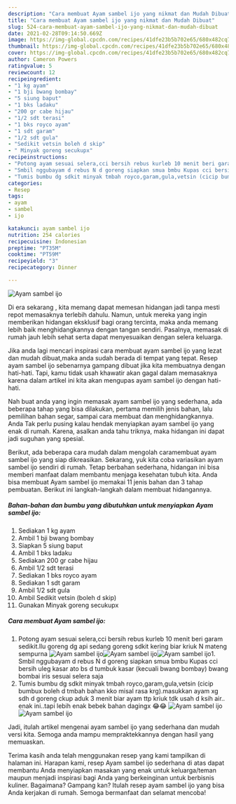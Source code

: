```yaml
---
description: "Cara membuat Ayam sambel ijo yang nikmat dan Mudah Dibuat"
title: "Cara membuat Ayam sambel ijo yang nikmat dan Mudah Dibuat"
slug: 524-cara-membuat-ayam-sambel-ijo-yang-nikmat-dan-mudah-dibuat
date: 2021-02-28T09:14:50.669Z
image: https://img-global.cpcdn.com/recipes/41dfe23b5b702e65/680x482cq70/ayam-sambel-ijo-foto-resep-utama.jpg
thumbnail: https://img-global.cpcdn.com/recipes/41dfe23b5b702e65/680x482cq70/ayam-sambel-ijo-foto-resep-utama.jpg
cover: https://img-global.cpcdn.com/recipes/41dfe23b5b702e65/680x482cq70/ayam-sambel-ijo-foto-resep-utama.jpg
author: Cameron Powers
ratingvalue: 5
reviewcount: 12
recipeingredient:
- "1 kg ayam"
- "1 bji bwang bombay"
- "5 siung baput"
- "1 bks ladaku"
- "200 gr cabe hijau"
- "1/2 sdt terasi"
- "1 bks royco ayam"
- "1 sdt garam"
- "1/2 sdt gula"
- "Sedikit vetsin boleh d skip"
- " Minyak goreng secukupx"
recipeinstructions:
- "Potong ayam sesuai selera,cci bersih rebus kurleb 10 menit beri garam sedikit.llu goreng dg api sedang goreng sdkit kering biar kriuk N mateng sempurna"
- "Smbil nggubayam d rebus N d goreng siapkan smua bmbu Kupas cci bersih uleg kasar ato bs d tumbuk kasar (kecuali bwang bombay) bwang bombai iris sesuai selera saja"
- "Tumis bumbu dg sdkit minyak tmbah royco,garam,gula,vetsin (cicip bumbux boleh d tmbah bahan kko misal rasa krg).masukkan ayam xg sdh d goreng ckup aduk 3 menit biar ayam ttp kriuk tdk usah d ksih air.. enak ini..tapi lebih enak bebek bahan dagingx 😂😂"
categories:
- Resep
tags:
- ayam
- sambel
- ijo

katakunci: ayam sambel ijo 
nutrition: 254 calories
recipecuisine: Indonesian
preptime: "PT35M"
cooktime: "PT59M"
recipeyield: "3"
recipecategory: Dinner

---
```



![Ayam sambel ijo](https://img-global.cpcdn.com/recipes/41dfe23b5b702e65/680x482cq70/ayam-sambel-ijo-foto-resep-utama.jpg)

Di era  sekarang , kita memang dapat memesan hidangan jadi tanpa mesti repot memasaknya terlebih dahulu. Namun, untuk mereka yang ingin memberikan hidangan eksklusif bagi orang tercinta, maka anda memang lebih baik menghidangkannya dengan tangan sendiri. Pasalnya, memasak di rumah jauh lebih sehat serta dapat menyesuaikan dengan selera keluarga.

Jika anda lagi mencari inspirasi cara membuat ayam sambel ijo yang lezat dan mudah dibuat,maka anda sudah berada di tempat yang tepat. Resep ayam sambel ijo  sebenarnya gampang dibuat jika kita membuatnya dengan hati-hati. Tapi, kamu tidak usah khawatir akan gagal dalam memasaknya 
karena dalam artikel ini kita akan mengupas ayam sambel ijo dengan hati-hati.  



Nah buat anda yang ingin memasak ayam sambel ijo yang sederhana, ada beberapa tahap yang bisa dilakukan, pertama memilih jenis bahan, lalu pemilihan bahan segar, sampai cara membuat dan menghidangkannya. Anda Tak perlu pusing kalau hendak menyiapkan ayam sambel ijo yang enak di rumah. Karena, asalkan anda  tahu triknya, maka hidangan ini dapat jadi suguhan yang spesial.

Berikut, ada beberapa cara mudah dalam mengolah caramembuat ayam sambel ijo yang siap dikreasikan. Sekarang, yuk kita coba variasikan ayam sambel ijo sendiri di rumah. Tetap berbahan sederhana, hidangan ini bisa memberi manfaat dalam membantu menjaga kesehatan tubuh kita. Anda bisa membuat Ayam sambel ijo memakai 11 jenis bahan dan 3 tahap pembuatan. Berikut ini langkah-langkah dalam membuat hidangannya.

<!--inarticleads1-->

##### Bahan-bahan dan bumbu yang dibutuhkan untuk menyiapkan Ayam sambel ijo:

1. Sediakan 1 kg ayam
1. Ambil 1 bji bwang bombay
1. Siapkan 5 siung baput
1. Ambil 1 bks ladaku
1. Sediakan 200 gr cabe hijau
1. Ambil 1/2 sdt terasi
1. Sediakan 1 bks royco ayam
1. Sediakan 1 sdt garam
1. Ambil 1/2 sdt gula
1. Ambil Sedikit vetsin (boleh d skip)
1. Gunakan  Minyak goreng secukupx




<!--inarticleads2-->

##### Cara membuat Ayam sambel ijo:

1. Potong ayam sesuai selera,cci bersih rebus kurleb 10 menit beri garam sedikit.llu goreng dg api sedang goreng sdkit kering biar kriuk N mateng sempurna
<img src="//assets-global.cpcdn.com/assets/icons/button_play-2c75c40dde080a61004c1f40b05d8f140eaff45d7e9e6481dc71c63d2e7c4909.png" alt="Ayam sambel ijo"><img src="https://img-global.cpcdn.com/steps/7f8bdde20eee8c92/160x128cq70/ayam-sambel-ijo-langkah-memasak-1-foto.jpg" alt="Ayam sambel ijo"><img src="https://img-global.cpcdn.com/steps/fa9543227e4dc002/160x128cq70/ayam-sambel-ijo-langkah-memasak-1-foto.jpg" alt="Ayam sambel ijo">1. Smbil nggubayam d rebus N d goreng siapkan smua bmbu Kupas cci bersih uleg kasar ato bs d tumbuk kasar (kecuali bwang bombay) bwang bombai iris sesuai selera saja
1. Tumis bumbu dg sdkit minyak tmbah royco,garam,gula,vetsin (cicip bumbux boleh d tmbah bahan kko misal rasa krg).masukkan ayam xg sdh d goreng ckup aduk 3 menit biar ayam ttp kriuk tdk usah d ksih air.. enak ini..tapi lebih enak bebek bahan dagingx 😂😂
<img src="//assets-global.cpcdn.com/assets/icons/button_play-2c75c40dde080a61004c1f40b05d8f140eaff45d7e9e6481dc71c63d2e7c4909.png" alt="Ayam sambel ijo"><img src="//assets-global.cpcdn.com/assets/icons/button_play-2c75c40dde080a61004c1f40b05d8f140eaff45d7e9e6481dc71c63d2e7c4909.png" alt="Ayam sambel ijo">



Jadi, itulah artikel mengenai  ayam sambel ijo  yang sederhana dan mudah versi kita. Semoga anda mampu mempraktekkannya dengan hasil yang memuaskan. 

Terima kasih anda telah menggunakan resep yang kami tampilkan di halaman ini. Harapan kami, resep  Ayam sambel ijo sederhana di atas dapat membantu Anda menyiapkan masakan yang enak untuk keluarga/teman maupun menjadi inspirasi bagi Anda yang berkeinginan untuk berbisnis kuliner. Bagaimana? Gampang kan? Itulah resep ayam sambel ijo yang bisa Anda kerjakan di rumah. Semoga bermanfaat dan selamat mencoba!

